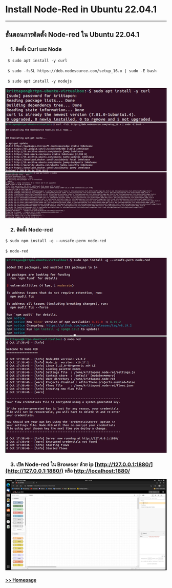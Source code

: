 # Install Node-Red in Ubuntu 22.04.1
--------------------------------------

## ขั้นตอนการติดตั้ง Node-red ใน Ubuntu 22.04.1
### &nbsp;&nbsp;&nbsp;&nbsp;1. ติดตั้ง Curl และ Node
```ShellSession
 $ sudo apt install -y curl
 
 $ sudo -fsSL https://deb.nodesource.com/setup_16.x | sudo -E bash
 
 $ sudo apt install -y nodejs
```

<img src="/Blog/picture/node-red/Screenshot 2022-10-19 191926.png" alt="Node-Red1"/>

<img src="/Blog/picture/node-red/Screenshot 2022-10-19 192250.png" alt="Node-Red2"/>

<img src="/Blog/picture/node-red/Screenshot 2022-10-19 192330.png" alt="Node-Red3"/>



### &nbsp;&nbsp;&nbsp;&nbsp;2. ติดตั้ง Node-red
```ShellSession
$ sudo npm install -g --unsafe-perm node-red

$ node-red
```

<img src="/Blog/picture/node-red/Screenshot 2022-10-19 192514.png" alt="Node-Red4"/>

<img src="/Blog/picture/node-red/Screenshot 2022-10-19 192540.png" alt="Node-Red5"/>


### &nbsp;&nbsp;&nbsp;&nbsp;3. เปิด Node-red ใน Browser ด้วย ip [http://127.0.0.1:1880/](http://127.0.0.1:1880/) หรือ [http://localhost:1880/](http://localhost:1880/)

<img src="/Blog/picture/node-red/Screenshot 2022-10-19 192630.png" alt="Node-Red6"/>



#### [>> Homepage](https://pkrittapon.github.io)

